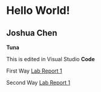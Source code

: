 # Hello World!
## Joshua Chen
**Tuna**

This is edited in Visual Studio **Code**

First Way
[Lab Report 1](testing.html)

Second Way
[Lab Report 1](https://jchen257.github.io/<your-lab-reports-repo>/lab-report-1-week-2.html)
